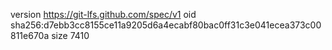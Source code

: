 version https://git-lfs.github.com/spec/v1
oid sha256:d7ebb3cc8155ce11a9205d6a4ecabf80bac0ff31c3e041ecea373c00811e670a
size 7410
